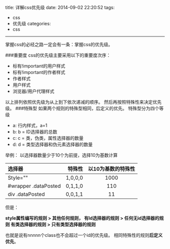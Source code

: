 title: 详解css优先级
date: 2014-09-02 22:20:52
tags:
- css
- 优先级
categories:
- css
---

掌握css的必经之路一定会有一条：掌握css的优先级。
<!--more-->
###重要度
css的优先级主要采用以下的重要度次序：
+ 标有!important的用户样式
+ 标有!important的作者样式
+ 作者样式
+ 用户样式
+ 浏览器/用户代理样式

以上排列依照优先级为从上到下依次递减的顺序。
然后再按照特殊性来决定优先级。
###特殊型
如果两个规则的特殊型相同，后定义的优先。
特殊型分为四个等级
- a: 行内样式，a=1
- b: b = ID选择器的总数
- c: c = 类，伪类，属性选择器的数量
- d: d = 类型选择器和伪元素选择器的数量

举例：
以选择器数量少于10个为前提，选择10为基数计算

|选择器|特殊性|以10为基数的特殊性   |
|:-------- | --------:| :------: |
|Style=""| 1,0,0,0  |  1000  |
|#wrapper .dataPosted|0,1,1,0|110|
|div .dataPosted|0,0,1,1|11|

但是：

**style属性编写的规则 > 其他任何规则，
有Id选择器的规则 > 任何无id选择器的规则
有类选择器的规则 > 只有类型选择器的规则**

也就是说有nnnnn个class也不会超过一个id的优先级。
相同特殊性的规则**后定义优先**。